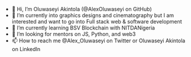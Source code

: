 - 👋 Hi, I’m Oluwaseyi Akintola (@AlexOluwaseyi on GitHub) 
- 👀 I’m currently into graphics designs and cinematography but I am interested and want to go into Full stack web & software development 
- 🌱 I’m currently learning BSV Blockchain with NITDANigeria
- 💞️ I’m looking for mentors on JS, Python, and web3
- 📫 How to reach me @Alex_Oluwaseyi on Twitter or Oluwaseyi Akintola on LinkedIn 

<!---
AlexOluwaseyi/AlexOluwaseyi is a ✨ special ✨ repository because its `README.md` (this file) appears on your GitHub profile.
You can click the Preview link to take a look at your changes.
--->
